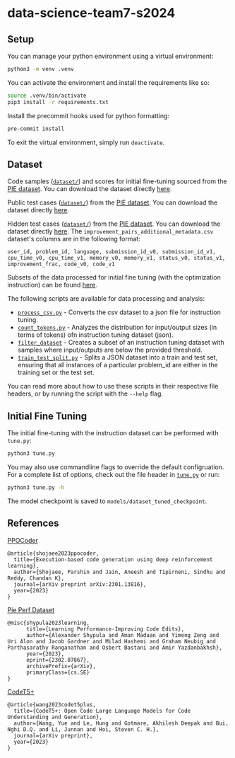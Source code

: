 # data-science-team7-s2024

## Setup

You can manage your python environment using a virtual environment:

```bash
python3 -m venv .venv
```

You can activate the environment and install the requirements like so:

```bash
source .venv/bin/activate
pip3 install -r requirements.txt
```

Install the precommit hooks used for python formatting:

```bash
pre-commit install
```

To exit the virtual environment, simply run `deactivate`.

## Dataset

Code samples ([`dataset/`](dataset/)) and scores for initial fine-tuning sourced from the [PIE dataset](https://github.com/madaan/pie-perf?tab=readme-ov-file#dataset). You can download the dataset directly [here](https://drive.google.com/file/d/19IL3VETwVI9rdibB979Xm4gEWYwn0CkV/view).

Public test cases ([`dataset/`](dataset/)) from the [PIE dataset](https://github.com/madaan/pie-perf?tab=readme-ov-file#dataset). You can download the dataset directly [here](https://drive.google.com/file/d/1RcUpZMOR8L2xYYWDZx7I0tHFzFgg7COO/view?usp=share_link).

Hidden test cases ([`dataset/`](dataset/)) from the [PIE dataset](https://github.com/madaan/pie-perf?tab=readme-ov-file#dataset). You can download the dataset directly [here](https://drive.google.com/file/d/1migwX4wpED0gDDxn7gS6q55vWeXIDgId/view?usp=drive_link).
The `improvement_pairs_additional_metadata.csv` dataset's columns are in the following format:

```
user_id, problem_id, language, submission_id_v0, submission_id_v1, cpu_time_v0, cpu_time_v1, memory_v0, memory_v1, status_v0, status_v1, improvement_frac, code_v0, code_v1
```

Subsets of the data processed for initial fine tuning (with the optimization instruction) can be found [here](https://drive.google.com/drive/folders/1GILiI_7I6tt-QmI6jhQkfgcCTHsmYh9O?usp=sharing).

The following scripts are available for data processing and analysis:

-   [`process_csv.py`](process_csv.py) - Converts the csv dataset to a json file for instruction tuning.
-   [`count_tokens.py`](count_tokens.py) - Analyzes the distribution for input/output sizes (in terms of tokens) ofn instruction tuning dataset (json).
-   [`filter_dataset`](filter_dataset.py) - Creates a subset of an instruction tuning dataset with samples where input/outputs are below the provided threshold.
-   [`train_test_split.py`](train_test_split.py) - Splits a JSON dataset into a train and test set, ensuring that all instances of a particular problem_id are either in the training set or the test set.

You can read more about how to use these scripts in their respective file headers, or by running the
script with the `--help` flag.

## Initial Fine Tuning

The initial fine-tuning with the instruction dataset can be performed with `tune.py`:

```bash
python3 tune.py
```

You may also use commandline flags to override the default configruation. For a complete list of options, check out the file header in [`tune.py`](tune.py) or run:

```bash
python3 tune.py -h
```

The model checkpoint is saved to `models/dataset_tuned_checkpoint`.

## References

[PPOCoder](https://github.com/reddy-lab-code-research/PPOCoder)

```
@article{shojaee2023ppocoder,
  title={Execution-based code generation using deep reinforcement learning},
  author={Shojaee, Parshin and Jain, Aneesh and Tipirneni, Sindhu and Reddy, Chandan K},
  journal={arXiv preprint arXiv:2301.13816},
  year={2023}
}
```

[Pie Perf Dataset](https://github.com/madaan/pie-perf?tab=readme-ov-file#dataset)

```
@misc{shypula2023learning,
      title={Learning Performance-Improving Code Edits},
      author={Alexander Shypula and Aman Madaan and Yimeng Zeng and Uri Alon and Jacob Gardner and Milad Hashemi and Graham Neubig and Parthasarathy Ranganathan and Osbert Bastani and Amir Yazdanbakhsh},
      year={2023},
      eprint={2302.07867},
      archivePrefix={arXiv},
      primaryClass={cs.SE}
}
```

[CodeT5+](https://github.com/salesforce/CodeT5/tree/main)

```
@article{wang2023codet5plus,
  title={CodeT5+: Open Code Large Language Models for Code Understanding and Generation},
  author={Wang, Yue and Le, Hung and Gotmare, Akhilesh Deepak and Bui, Nghi D.Q. and Li, Junnan and Hoi, Steven C. H.},
  journal={arXiv preprint},
  year={2023}
}
```
